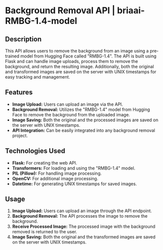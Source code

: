 # Background Removal API | briaai-RMBG-1.4-model

## Description

This API allows users to remove the background from an image using a pre-trained model from Hugging Face called "RMBG-1.4". The API is built using Flask and can handle image uploads, process them to remove the background, and return the resulting image. Additionally, both the original and transformed images are saved on the server with UNIX timestamps for easy tracking and management.

## Features

- **Image Upload:** Users can upload an image via the API.
- **Background Removal:** Utilizes the "RMBG-1.4" model from Hugging Face to remove the background from the uploaded image.
- **Image Saving:** Both the original and the processed images are saved on the server with UNIX timestamps.
- **API Integration:** Can be easily integrated into any background removal project.

## Technologies Used

- **Flask:** For creating the web API.
- **Transformers:** For loading and using the "RMBG-1.4" model.
- **PIL (Pillow):** For handling image processing.
- **OpenCV:** For additional image processing.
- **Datetime:** For generating UNIX timestamps for saved images.

## Usage

1. **Image Upload:** Users can upload an image through the API endpoint.
2. **Background Removal:** The API processes the image to remove the background.
3. **Receive Processed Image:** The processed image with the background removed is returned to the user.
4. **Image Saving:** Both the original and the transformed images are saved on the server with UNIX timestamps.

